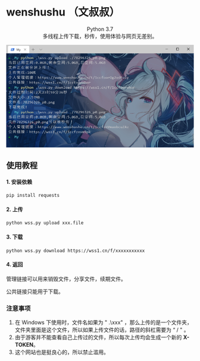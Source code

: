 # wenshushu （文叔叔）

<center>Python 3.7</center>

<center>多线程上传下载，秒传，使用体验与网页无差别。</center>

![alt 预览](./src/view.png)

## 使用教程

#### 1. 安装依赖

```shell
pip install requests
```

#### 2. 上传

```shell
python wss.py upload xxx.file
```

#### 3. 下载

```shell
python wss.py download https://wss1.cn/f/xxxxxxxxxxx
```

#### 4. 返回

管理链接可以用来销毁文件，分享文件，续期文件。

公共链接只能用于下载。

### 注意事项

1. 在 Windows 下使用时，文件名如果为 " .\xxx" ，那么上传的是一个文件夹，文件夹里面是这个文件，所以如果上传文件的话，路径的斜杠需要为 “ / " 。
2. 由于游客并不能查看自己上传过的文件，所以每次上传均会生成一个新的 **X-TOKEN**。
3. 这个网站也是挺良心的，所以禁止滥用。
